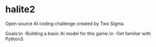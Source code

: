 # halite2
Open source AI coding challenge created by Two Sigma.


Goals:\n
-Building a basic AI model for this game.\n
-Get familiar with Python3. 
